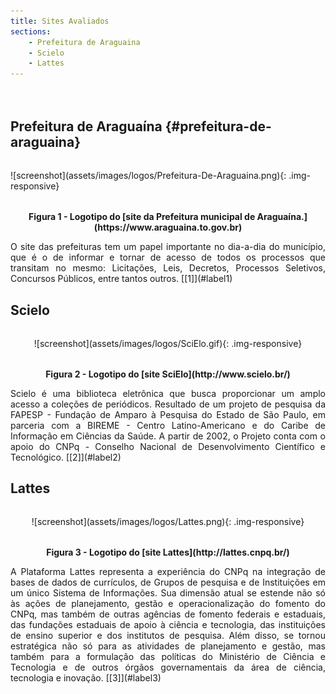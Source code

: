 ```yaml
---
title: Sites Avaliados
sections:
    - Prefeitura de Araguaina
    - Scielo
    - Lattes
---
```


<div class="screenshot-holder" style="display: flex; justify-content: center;margin: 2rem auto">
</div>

## Prefeitura de Araguaína {#prefeitura-de-araguaina}

<div class="screenshot-holder" style="display: flex; justify-content: center;margin: 2rem auto">
  ![screenshot](assets/images/logos/Prefeitura-De-Araguaina.png){: .img-responsive}
</div>

<p style="text-align: center; font-Weight: bold;">
    Figura 1 - Logotipo do [site da Prefeitura municipal de Araguaína.](https://www.araguaina.to.gov.br)
</p>

<div style="text-align: justify;">
O site das prefeituras tem um papel importante no dia-a-dia do município, que é o de informar e tornar de acesso de todos os processos que transitam no mesmo: Licitações, Leis, Decretos, Processos Seletivos, Concursos Públicos, entre tantos outros. [[1]](#label1)
</div>

## Scielo

<div class="screenshot-holder" width="450" style="display: flex; justify-content: center;margin: 2rem auto">
  ![screenshot](assets/images/logos/SciElo.gif){: .img-responsive}
</div>

<p style="text-align: center; font-Weight: bold;">
    Figura 2 - Logotipo do [site SciElo](http://www.scielo.br/)
</p>

<div style="text-align: justify;">
Scielo é uma biblioteca eletrônica que busca proporcionar um amplo acesso a coleções de periódicos. Resultado de um projeto de pesquisa da FAPESP - Fundação de Amparo à Pesquisa do Estado de São Paulo, em parceria com a BIREME - Centro Latino-Americano e do Caribe de Informação em Ciências da Saúde. A partir de 2002, o Projeto conta com o apoio do CNPq - Conselho Nacional de Desenvolvimento Científico e Tecnológico. [[2]](#label2)
</div>

## Lattes

<div class="screenshot-holder" style="display: flex; justify-content: center;margin: 2rem auto">
  ![screenshot](assets/images/logos/Lattes.png){: .img-responsive}
</div>

<p style="text-align: center; font-Weight: bold;">
    Figura 3 - Logotipo do [site Lattes](http://lattes.cnpq.br/)
</p>

<div style="text-align: justify;">
A Plataforma Lattes representa a experiência do CNPq na integração de bases de dados de currículos, de Grupos de pesquisa e de Instituições em um único Sistema de Informações. Sua dimensão atual se estende não só às ações de planejamento, gestão e operacionalização do fomento do CNPq, mas também de outras agências de fomento federais e estaduais, das fundações estaduais de apoio à ciência e tecnologia, das instituições de ensino superior e dos institutos de pesquisa. Além disso, se tornou estratégica não só para as atividades de planejamento e gestão, mas também para a formulação das políticas do Ministério de Ciência e Tecnologia e de outros órgãos governamentais da área de ciência, tecnologia e inovação. [[3]](#label3)
</div>
